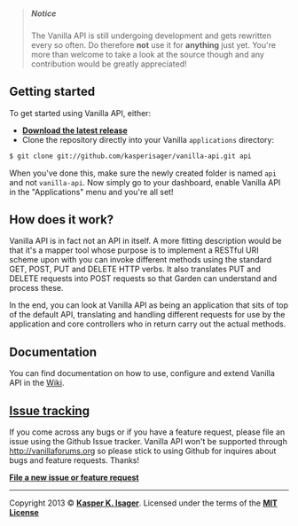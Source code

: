 > ##### __Notice__
> The Vanilla API is still undergoing development and gets rewritten every so often. Do therefore __not__ use it for __anything__ just yet. You're more than welcome to take a look at the source though and any contribution would be greatly appreciated!

## Getting started

To get started using Vanilla API, either:

* __[Download the latest release](https://github.com/kasperisager/vanilla-api/archive/master.zip)__
* Clone the repository directly into your Vanilla `applications` directory:

```sh
$ git clone git://github.com/kasperisager/vanilla-api.git api
```

When you've done this, make sure the newly created folder is named `api` and not `vanilla-api`. Now simply go to your dashboard, enable Vanilla API in the "Applications" menu and you're all set!

## How does it work?

Vanilla API is in fact not an API in itself. A more fitting description would be that it's a mapper tool whose purpose is to implement a RESTful URI scheme upon with you can invoke different methods using the standard GET, POST, PUT and DELETE HTTP verbs. It also translates PUT and DELETE requests into POST requests so that Garden can understand and process these.

In the end, you can look at Vanilla API as being an application that sits of top of the default API, translating and handling different requests for use by the application and core controllers who in return carry out the actual methods.

## Documentation

You can find documentation on how to use, configure and extend Vanilla API in the [Wiki](https://github.com/kasperisager/vanilla-api/wiki).

## [Issue tracking](https://github.com/kasperisager/vanilla-api/issues)
If you come across any bugs or if you have a feature request, please file an issue using the Github Issue tracker. Vanilla API won't be supported through http://vanillaforums.org so please stick to using Github for inquires about bugs and feature requests. Thanks!

[__File a new issue or feature request__](https://github.com/kasperisager/vanilla-api/issues/new)

---

Copyright 2013 © [__Kasper K. Isager__](http://webhutt.com). Licensed under the terms of the [__MIT License__](LICENSE.md)
